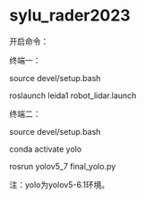 # sylu_rader2023

开启命令：

终端一：

source devel/setup.bash

roslaunch leida1 robot_lidar.launch

终端二：

source devel/setup.bash

conda activate yolo   

rosrun yolov5_7 final_yolo.py

注：yolo为yolov5-6.1环境。
